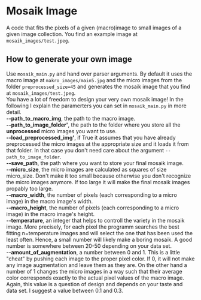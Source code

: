 # Mosaik Image
A code that fits the pixels of a given (macro)image to small images of a given image collection. You find an example image at `mosaik_images/test.jpeg`.

## How to generate your own image
Use `mosaik_main.py` and hand over parser arguments. By default it uses the macro image at `makro_images/main5.jpg` and the micro images
from the folder `preprocessed_size=45` and generates the mosaik image that you find at `mosaik_images/test.jpeg`. 
<br/>
You have a lot of freedom to design your very own mosaik image! In the following I explain the paramerters you can set in `mosaik_main.py` in more detail.\
**--path_to_macro_img**, the path to the macro image.\
**--path_to_image_folder'**, the path to the folder where you store all the **unprocessed** micro images you want to use.\
**--load_preprocessed_img'**, if True it assumes that you have already preprocessed the micro images at the appropriate size and it loads it from that folder. In that case you don't need care about the argument `--path_to_image_folder`.\
**--save_path**, the path where you want to store your final mosaik image.\
**--micro_size**, the micro images are calculated as squares of size micro_size. Don't make it too small because otherwise you don't recognize the micro images anymore. If too large it will make the final mosaik images propably too large.\
**--macro_width**, the number of pixels (each corresponding to a micro image) in the macro image's width.\
**--macro_height**, the number of pixels (each corresponding to a micro image) in the macro image's height.\
**--temperature**, an integer that helps to controll the variety in the mosaik image. More precisely, for each pixel the programm searches the best fitting n=temperature images and will select the one that has been used the least often. Hence, a small number will likely make a boring mosaik. A good number is somewhere between 20-50 depending on your data set.\
**--amount_of_augmentation**, a number between 0 and 1. This is a little "cheat" by pushing each image to the proper pixel color. If 0, it will not make any image augmentation and leave them as they are. On the other hand a number of 1 changes the micro images in a way such that their average color corresponds exactly to the actual pixel values of the macro image. Again, this value is a question of design and depends on your taste and data set. I suggest a value between 0.1 and 0.3.
